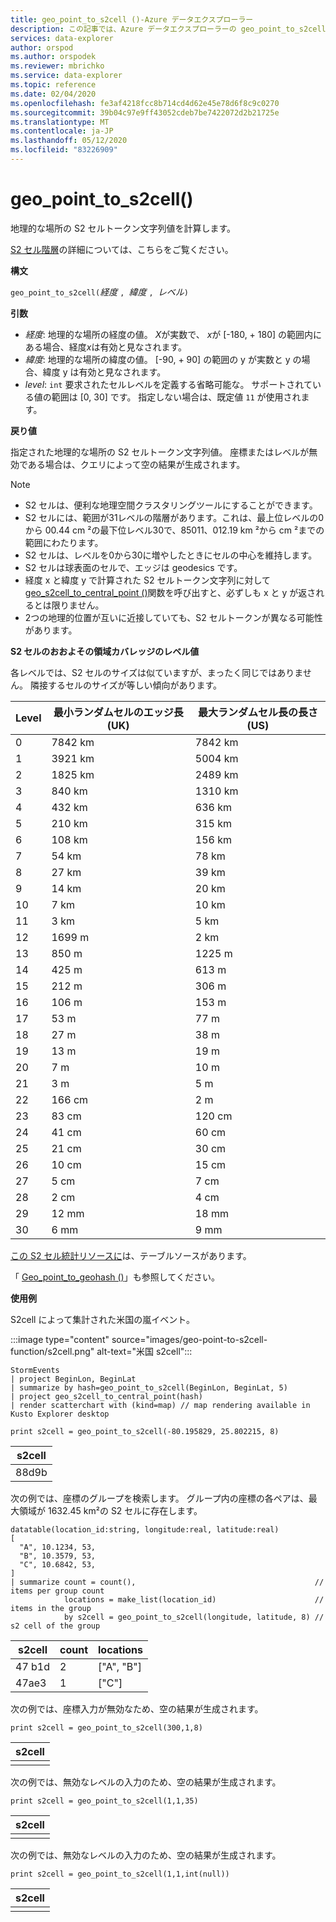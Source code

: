 ```yaml
---
title: geo_point_to_s2cell ()-Azure データエクスプローラー
description: この記事では、Azure データエクスプローラーの geo_point_to_s2cell () について説明します。
services: data-explorer
author: orspod
ms.author: orspodek
ms.reviewer: mbrichko
ms.service: data-explorer
ms.topic: reference
ms.date: 02/04/2020
ms.openlocfilehash: fe3af4218fcc8b714cd4d62e45e78d6f8c9c0270
ms.sourcegitcommit: 39b04c97e9ff43052cdeb7be7422072d2b21725e
ms.translationtype: MT
ms.contentlocale: ja-JP
ms.lasthandoff: 05/12/2020
ms.locfileid: "83226909"
---
```

# <a name="geo_point_to_s2cell"></a>geo_point_to_s2cell()

地理的な場所の S2 セルトークン文字列値を計算します。

[S2 セル階層](https://s2geometry.io/devguide/s2cell_hierarchy)の詳細については、こちらをご覧ください。

**構文**

`geo_point_to_s2cell(`*経度* `, `*緯度* `, `*レベル*`)`

**引数**

* *経度*: 地理的な場所の経度の値。 *X*が実数で、 *x*が [-180, + 180] の範囲内にある場合、経度*x*は有効と見なされます。 
* *緯度*: 地理的な場所の緯度の値。 [-90, + 90] の範囲の y が実数と y の場合、緯度 y は有効と見なされます。 
* *level*: `int` 要求されたセルレベルを定義する省略可能な。 サポートされている値の範囲は [0, 30] です。 指定しない場合は、既定値 `11` が使用されます。

**戻り値**

指定された地理的な場所の S2 セルトークン文字列値。 座標またはレベルが無効である場合は、クエリによって空の結果が生成されます。

> [!NOTE]
>
> * S2 セルは、便利な地理空間クラスタリングツールにすることができます。
> * S2 セルには、範囲が31レベルの階層があります。これは、最上位レベルの0から 00.44 cm ²の最下位レベル30で、85011、012.19 km ²から cm ²までの範囲にわたります。
> * S2 セルは、レベルを0から30に増やしたときにセルの中心を維持します。
> * S2 セルは球表面のセルで、エッジは geodesics です。
> * 経度 x と緯度 y で計算された S2 セルトークン文字列に対して[geo_s2cell_to_central_point ()](geo-s2cell-to-central-point-function.md)関数を呼び出すと、必ずしも x と y が返されるとは限りません。
> * 2つの地理的位置が互いに近接していても、S2 セルトークンが異なる可能性があります。

**S2 セルのおおよその領域カバレッジのレベル値**

各レベルでは、S2 セルのサイズは似ていますが、まったく同じではありません。 隣接するセルのサイズが等しい傾向があります。

|Level|最小ランダムセルのエッジ長 (UK)|最大ランダムセル長の長さ (US)|
|--|--|--|
|0|7842 km|7842 km|
|1|3921 km|5004 km|
|2|1825 km|2489 km|
|3|840 km|1310 km|
|4|432 km|636 km|
|5|210 km|315 km|
|6|108 km|156 km|
|7|54 km|78 km|
|8|27 km|39 km|
|9|14 km|20 km|
|10|7 km|10 km|
|11|3 km|5 km|
|12|1699 m|2 km|
|13|850 m|1225 m|
|14|425 m|613 m|
|15|212 m|306 m|
|16|106 m|153 m|
|17|53 m|77 m|
|18|27 m|38 m|
|19|13 m|19 m|
|20|7 m|10 m|
|21|3 m|5 m|
|22|166 cm|2 m|
|23|83 cm|120 cm|
|24|41 cm|60 cm|
|25|21 cm|30 cm|
|26|10 cm|15 cm|
|27|5 cm|7 cm|
|28|2 cm|4 cm|
|29|12 mm|18 mm|
|30|6 mm|9 mm|

[この S2 セル統計リソースに](https://s2geometry.io/resources/s2cell_statistics)は、テーブルソースがあります。

「 [Geo_point_to_geohash ()](geo-point-to-geohash-function.md)」も参照してください。

**使用例**

S2cell によって集計された米国の嵐イベント。

:::image type="content" source="images/geo-point-to-s2cell-function/s2cell.png" alt-text="米国 s2cell":::

<!-- csl: https://help.kusto.windows.net/Samples -->
```kusto
StormEvents
| project BeginLon, BeginLat
| summarize by hash=geo_point_to_s2cell(BeginLon, BeginLat, 5)
| project geo_s2cell_to_central_point(hash)
| render scatterchart with (kind=map) // map rendering available in Kusto Explorer desktop
```

<!-- csl: https://help.kusto.windows.net/Samples -->
```kusto
print s2cell = geo_point_to_s2cell(-80.195829, 25.802215, 8)
```

| s2cell |
|--------|
| 88d9b  |

次の例では、座標のグループを検索します。 グループ内の座標の各ペアは、最大領域が 1632.45 km²の S2 セルに存在します。

<!-- csl: https://help.kusto.windows.net/Samples -->
```kusto
datatable(location_id:string, longitude:real, latitude:real)
[
  "A", 10.1234, 53,
  "B", 10.3579, 53,
  "C", 10.6842, 53,
]
| summarize count = count(),                                        // items per group count
            locations = make_list(location_id)                      // items in the group
            by s2cell = geo_point_to_s2cell(longitude, latitude, 8) // s2 cell of the group
```

| s2cell | count | locations |
|--------|-------|-----------|
| 47 b1d  | 2     | ["A", "B"] |
| 47ae3  | 1     | ["C"]     |

次の例では、座標入力が無効なため、空の結果が生成されます。

<!-- csl: https://help.kusto.windows.net/Samples -->
```kusto
print s2cell = geo_point_to_s2cell(300,1,8)
```

| s2cell |
|--------|
|        |

次の例では、無効なレベルの入力のため、空の結果が生成されます。

<!-- csl: https://help.kusto.windows.net/Samples -->
```kusto
print s2cell = geo_point_to_s2cell(1,1,35)
```

| s2cell |
|--------|
|        |

次の例では、無効なレベルの入力のため、空の結果が生成されます。

<!-- csl: https://help.kusto.windows.net/Samples -->
```kusto
print s2cell = geo_point_to_s2cell(1,1,int(null))
```

| s2cell |
|--------|
|        |

